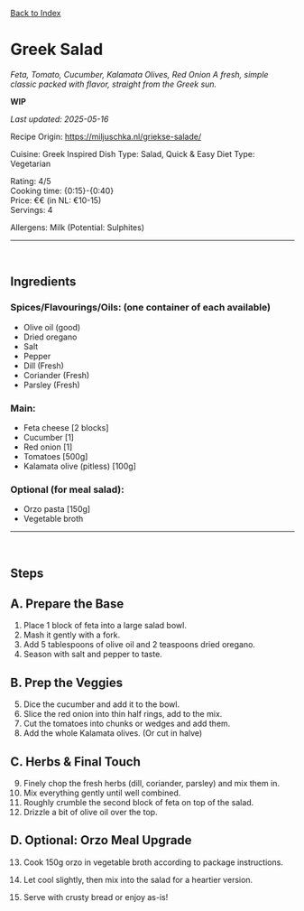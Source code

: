 [Back to Index](/index.md)

# Greek Salad
*Feta, Tomato, Cucumber, Kalamata Olives, Red Onion*
*A fresh, simple classic packed with flavor, straight from the Greek sun.*

**WIP**

*Last updated: 2025-05-16*

Recipe Origin: https://miljuschka.nl/griekse-salade/

Cuisine: Greek Inspired
Dish Type: Salad, Quick & Easy
Diet Type: Vegetarian

Rating: 4/5  
Cooking time: {0:15}-{0:40}  
Price: €€ (in NL: €10-15)   
Servings: 4   

Allergens: Milk (Potential: Sulphites)
<!-- {insert: Gluten, Crustaceans/Shellfish, Milk/Lactose, Egg, Fish, Peanuts, Tree nuts, Soy, Sesame, Mustard, Celery, Lupin, Sulphites, Molluscs, Citric acid} -->

-------------------------------------------------------------
<div style="page-break-after: always; visibility: hidden"> \pagebreak </div>


## Ingredients
### Spices/Flavourings/Oils: (one container of each available)
- Olive oil (good)
- Dried oregano 
- Salt
- Pepper
- Dill (Fresh)
- Coriander (Fresh) 
- Parsley (Fresh) 

### Main:
- Feta cheese [2 blocks]
- Cucumber [1]
- Red onion [1]
- Tomatoes [500g]
- Kalamata olive (pitless) [100g]

### Optional (for meal salad):
- Orzo pasta [150g]
- Vegetable broth


-------------------------------------------------------------
<div style="page-break-after: always; visibility: hidden"> \pagebreak </div>

## Steps

## A. Prepare the Base
1. Place 1 block of feta into a large salad bowl.
2. Mash it gently with a fork.
3. Add 5 tablespoons of olive oil and 2 teaspoons dried oregano.
4. Season with salt and pepper to taste.

## B. Prep the Veggies
5. Dice the cucumber and add it to the bowl.
6. Slice the red onion into thin half rings, add to the mix.
7. Cut the tomatoes into chunks or wedges and add them.
8. Add the whole Kalamata olives. (Or cut in halve)

## C. Herbs & Final Touch
9. Finely chop the fresh herbs (dill, coriander, parsley) and mix them in.
10. Mix everything gently until well combined.
11. Roughly crumble the second block of feta on top of the salad.
12. Drizzle a bit of olive oil over the top.

## D. Optional: Orzo Meal Upgrade
13. Cook 150g orzo in vegetable broth according to package instructions.
14. Let cool slightly, then mix into the salad for a heartier version.

15. Serve with crusty bread or enjoy as-is!